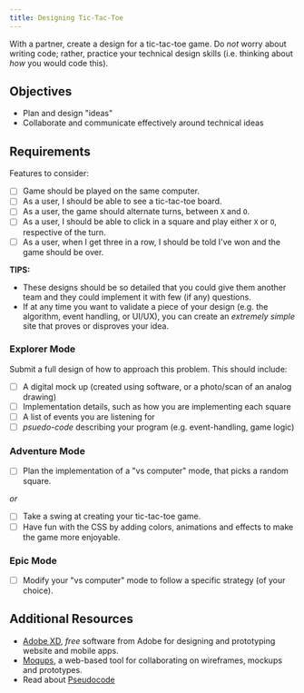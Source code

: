 ```yaml
---
title: Designing Tic-Tac-Toe
---
```


With a partner, create a design for a tic-tac-toe game. Do _not_ worry about
writing code; rather, practice your technical design skills (i.e. thinking about
_how_ you would code this).

## Objectives

- Plan and design "ideas"
- Collaborate and communicate effectively around technical ideas

## Requirements

Features to consider:

- [ ] Game should be played on the same computer.
- [ ] As a user, I should be able to see a tic-tac-toe board.
- [ ] As a user, the game should alternate turns, between `X` and `O`.
- [ ] As a user, I should be able to click in a square and play either `X` or
      `O`, respective of the turn.
- [ ] As a user, when I get three in a row, I should be told I've won and the
      game should be over.

**TIPS:**

- These designs should be so detailed that you could give them another team and
  they could implement it with few (if any) questions.
- If at any time you want to validate a piece of your design (e.g. the
  algorithm, event handling, or UI/UX), you can create an _extremely simple_
  site that proves or disproves your idea.

### Explorer Mode

Submit a full design of how to approach this problem. This should include:

- [ ] A digital mock up (created using software, or a photo/scan of an analog
      drawing)
- [ ] Implementation details, such as how you are implementing each square
- [ ] A list of events you are listening for
- [ ] _psuedo-code_ describing your program (e.g. event-handling, game logic)

### Adventure Mode

- [ ] Plan the implementation of a "vs computer" mode, that picks a random
      square.

_or_

- [ ] Take a swing at creating your tic-tac-toe game.
- [ ] Have fun with the CSS by adding colors, animations and effects to make the
      game more enjoyable.

### Epic Mode

- [ ] Modify your "vs computer" mode to follow a specific strategy (of your
      choice).

## Additional Resources

- [Adobe XD](https://www.adobe.com/products/xd.html), _free_ software from Adobe
  for designing and prototyping website and mobile apps.
- [Moqups](https://moqups.com/), a web-based tool for collaborating on
  wireframes, mockups and prototypes.
- Read about [Pseudocode](https://en.wikipedia.org/wiki/Pseudocode)
